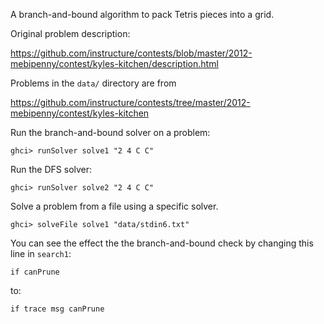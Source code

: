 A branch-and-bound algorithm to pack Tetris pieces into a grid.

Original problem description:

https://github.com/instructure/contests/blob/master/2012-mebipenny/contest/kyles-kitchen/description.html

Problems in the `data/` directory are from

https://github.com/instructure/contests/tree/master/2012-mebipenny/contest/kyles-kitchen

Run the branch-and-bound solver on a problem:

    ghci> runSolver solve1 "2 4 C C"

Run the DFS solver:

    ghci> runSolver solve2 "2 4 C C"

Solve a problem from a file using a specific solver.

    ghci> solveFile solve1 "data/stdin6.txt"

You can see the effect the the branch-and-bound check by changing
this line in `search1`:

    if canPrune

to:

    if trace msg canPrune


